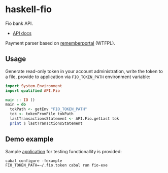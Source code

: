 # haskell-fio

Fio bank API.

* [API docs](https://www.fio.cz/docs/cz/API_Bankovnictvi.pdf)

Payment parser based on [rememberportal](https://github.com/base48/rememberportal) (WTFPL).

## Usage

Generate read-only token in your account administration, write the token
to a file, provide to application via `FIO_TOKEN_PATH` environment variable:

```haskell
import System.Environment
import qualified API.Fio

main :: IO ()
main = do
  tokPath <- getEnv "FIO_TOKEN_PATH"
  tok <- tokenFromFile tokPath
  lastTransactionsStatement <- API.Fio.getLast tok
  print $ lastTransctionsStatement
```

## Demo example

Sample [application](./app/Main.hs) for testing functionallity is provided:

```
cabal configure -fexample
FIO_TOKEN_PATH=~/.fio.token cabal run fio-exe
```
